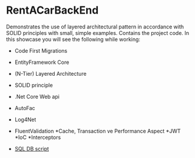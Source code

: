 # RentACarBackEnd
 

Demonstrates the use of layered architectural pattern in accordance with SOLID principles with small, simple examples. Contains the project code. In this showcase you will see the following while working:
* Code First Migrations
* EntityFramework Core
* (N-Tier) Layered Architecture
* SOLID principle
* .Net Core Web api
* AutoFac
* Log4Net
* FluentValidation
*Cache, Transaction ve Performance Aspect
*JWT
*IoC
*Interceptors

* <a href="https://github.com/duralikilinc/RentACarBackEnd/blob/master/RentACar/RentACarDb.sql">SQL DB script</a> 

